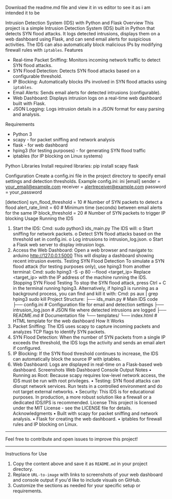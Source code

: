 Download the readme.md file and view it in vs editor to see it as i am intended it to be
 
 Intrusion Detection System (IDS) with Python and Flask
Overview
This project is a simple Intrusion Detection System (IDS) built in Python that detects SYN flood attacks. It logs detected intrusions, displays them on a web dashboard using Flask, and can send email alerts for suspicious activities. The IDS can also automatically block malicious IPs by modifying firewall rules with `iptables`.
Features
- Real-time Packet Sniffing: Monitors incoming network traffic to detect SYN flood attacks.
- SYN Flood Detection: Detects SYN flood attacks based on a configurable threshold.
- IP Blocking: Automatically blocks IPs involved in SYN flood attacks using `iptables`.
- Email Alerts: Sends email alerts for detected intrusions (configurable).
- Web Dashboard: Displays intrusion logs on a real-time web dashboard built with Flask.
- JSON Logging: Logs intrusion details in a JSON format for easy parsing and analysis.

Requirements
- Python 3
- scapy - for packet sniffing and network analysis
- flask - for web dashboard
- hping3 (for testing purposes) - for generating SYN flood traffic
- iptables (for IP blocking on Linux systems)

Python Libraries
Install required libraries:
pip install scapy flask

Configuration
Create a config.ini file in the project directory to specify email settings and detection thresholds.
Example config.ini:
ini
[email]
sender = your_email@example.com
receiver = alertreceiver@example.com
password = your_password

[detection]
syn_flood_threshold = 10  # Number of SYN packets to detect a flood
alert_rate_limit = 60     # Minimum time (seconds) between email alerts for the same IP
block_threshold = 20      # Number of SYN packets to trigger IP blocking
Usage
Running the IDS
1.	Start the IDS:
Cmd: sudo python3 ids_main.py
The IDS will:
o	Start sniffing for network packets.
o	Detect SYN flood attacks based on the threshold set in config.ini.
o	Log intrusions to intrusion_log.json.
o	Start a Flask web server to display intrusion logs.
2.	Access the Web Dashboard:
Open a web browser and navigate to:
arduino
http://127.0.0.1:5000
This will display a dashboard showing recent intrusion events.
Testing SYN Flood Detection
To simulate a SYN flood attack (for testing purposes only), use hping3 from another terminal:
Cmd: sudo hping3 -S -p 80 --flood <target_ip>
Replace <target_ip> with the IP address of the machine running the IDS.
Stopping SYN Flood Testing
To stop the SYN flood attack, press Ctrl + C in the terminal running hping3.
Alternatively, if hping3 is running as a background process, you can find and kill it with:
Cmd: ps aux | grep hping3
sudo kill <PID>
Project Structure:
├── ids_main.py          # Main IDS code
├── config.ini           # Configuration file for email and detection settings
├── intrusion_log.json   # JSON file where detected intrusions are logged
├── README.md            # Documentation file
└── templates/
    └── index.html       # HTML template for the web dashboard
How It Works
1.	Packet Sniffing: The IDS uses scapy to capture incoming packets and analyzes TCP flags to identify SYN packets.
2.	SYN Flood Detection: When the number of SYN packets from a single IP exceeds the threshold, the IDS logs the activity and sends an email alert if configured.
3.	IP Blocking: If the SYN flood threshold continues to increase, the IDS can automatically block the source IP with iptables.
4.	Web Dashboard: Logs are displayed in real-time on a Flask-based web dashboard.
Screenshots
Web Dashboard
Console Output
Notes
•	Running as Root: Because scapy requires low-level network access, the IDS must be run with root privileges.
•	Testing: SYN flood attacks can disrupt network services. Run tests in a controlled environment and do not target external networks.
•	Security: This IDS is for educational purposes. In production, a more robust solution like a firewall or a dedicated IDS/IPS is recommended.
License
This project is licensed under the MIT License - see the LICENSE file for details.
Acknowledgments
•	Built with scapy for packet sniffing and network analysis.
•	Flask for creating the web dashboard.
•	iptables for firewall rules and IP blocking on Linux.
________________________________________
Feel free to contribute and open issues to improve this project!

---

Instructions for Use

1. Copy the content above and save it as `README.md` in your project directory.
2. Replace `URL-to-image` with links to screenshots of your web dashboard and console output if you'd like to include visuals on GitHub.
3. Customize the sections as needed for your specific setup or requirements.
